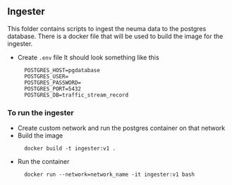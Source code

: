 ## Ingester
This folder contains scripts to ingest the neuma data to the postgres database. There is a docker file that will be used to build the image for the ingester.
- Create ```.env``` file 
  It should look something like this
  ```
    POSTGRES_HOST=pgdatabase
    POSTGRES_USER=
    POSTGRES_PASSWORD=
    POSTGRES_PORT=5432
    POSTGRES_DB=traffic_stream_record
  ```
### To run the ingester 
- Create custom network and run the postgres container on that network
- Build the image
  ```
    docker build -t ingester:v1 .
  ```
- Run the container
  ```
    docker run --network=network_name -it ingester:v1 bash 
  ```